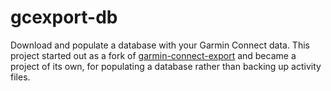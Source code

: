 gcexport-db
=====================

Download and populate a database with your Garmin Connect data.
This project started out as a fork of [garmin-connect-export](https://github.com/ebrensi/garmin-connect-export.git)
and became a project of its own, for populating a database rather than backing up activity files.

